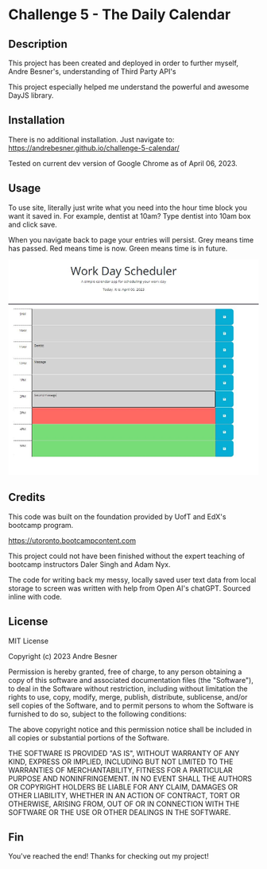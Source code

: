 # Challenge 5 - The Daily Calendar

## Description

This project has been created and deployed in order to further myself, Andre Besner's, understanding of Third Party API's

This project especially helped me understand the powerful and awesome DayJS library.

## Installation

There is no additional installation. Just navigate to: https://andrebesner.github.io/challenge-5-calendar/

Tested on current dev version of Google Chrome as of April 06, 2023.

## Usage

To use site, literally just write what you need into the hour time block you want it saved in. For example, dentist at 10am? Type dentist into 10am box and click save.

When you navigate back to page your entries will persist. Grey means time has passed. Red means time is now. Green means time is in future.

![Image of working site](./Assets/Working%20Site.JPG)

## Credits

This code was built on the foundation provided by UofT and EdX's bootcamp program.

https://utoronto.bootcampcontent.com

This project could not have been finished without the expert teaching of bootcamp instructors Daler Singh and Adam Nyx.

The code for writing back my messy, locally saved user text data from local storage to screen was written with help from Open AI's chatGPT. Sourced inline with code. 

## License

MIT License

Copyright (c) 2023 Andre Besner

Permission is hereby granted, free of charge, to any person obtaining a copy
of this software and associated documentation files (the "Software"), to deal
in the Software without restriction, including without limitation the rights
to use, copy, modify, merge, publish, distribute, sublicense, and/or sell
copies of the Software, and to permit persons to whom the Software is
furnished to do so, subject to the following conditions:

The above copyright notice and this permission notice shall be included in all
copies or substantial portions of the Software.

THE SOFTWARE IS PROVIDED "AS IS", WITHOUT WARRANTY OF ANY KIND, EXPRESS OR
IMPLIED, INCLUDING BUT NOT LIMITED TO THE WARRANTIES OF MERCHANTABILITY,
FITNESS FOR A PARTICULAR PURPOSE AND NONINFRINGEMENT. IN NO EVENT SHALL THE
AUTHORS OR COPYRIGHT HOLDERS BE LIABLE FOR ANY CLAIM, DAMAGES OR OTHER
LIABILITY, WHETHER IN AN ACTION OF CONTRACT, TORT OR OTHERWISE, ARISING FROM,
OUT OF OR IN CONNECTION WITH THE SOFTWARE OR THE USE OR OTHER DEALINGS IN THE
SOFTWARE.


## Fin

You've reached the end! Thanks for checking out my project!